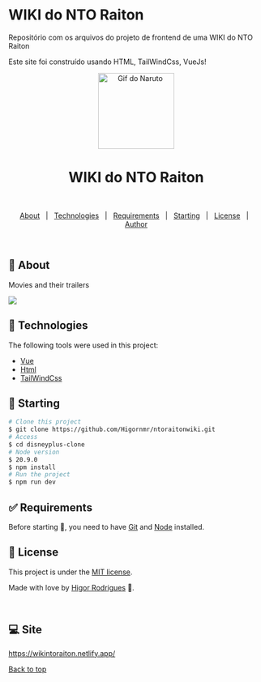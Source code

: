 # WIKI do NTO Raiton

Repositório com os arquivos do projeto de frontend de uma WIKI do NTO Raiton

Este site foi construído usando HTML, TailWindCss, VueJs!

<p align="center">
   <img src="https://media2.giphy.com/media/v1.Y2lkPTc5MGI3NjExMmZ0ZXR3YmRqcWpidGtzcmQydzlkd3JoZmpvOWduMW4zZWN5eWdraiZlcD12MV9pbnRlcm5hbF9naWZfYnlfaWQmY3Q9Zw/G3FNI3FneNjiw/giphy.gif" alt="Gif do Naruto" width="150"/>
</p>
 

<h1 align="center">WIKI do NTO Raiton</h1>

<br>

<p align="center">
  <a href="#dart-about">About</a> &#xa0; | &#xa0; 
  <a href="#rocket-technologies">Technologies</a> &#xa0; | &#xa0;
  <a href="#white_check_mark-requirements">Requirements</a> &#xa0; | &#xa0;
  <a href="#checkered_flag-starting">Starting</a> &#xa0; | &#xa0;
  <a href="#memo-license">License</a> &#xa0; | &#xa0;
  <a href="https://github.com/Higornmr">Author</a>
</p>

<br>

## :dart: About ##

 Movies and their trailers

 <img src="https://github.com/Higornmr/ntoraitonwiki/tree/master/.github/gif.gif">

## :rocket: Technologies ##

The following tools were used in this project:

- [Vue](https://developer.mozilla.org/pt-BR/docs/Learn_web_development/Core/Frameworks_libraries/Vue_getting_started) 
- [Html](https://developer.mozilla.org/pt-BR/docs/Web/HTML/Element/html/)  
- [TailWindCss](https://tailwindcss.com/)  

## :checkered_flag: Starting ##

```bash
# Clone this project
$ git clone https://github.com/Higornmr/ntoraitonwiki.git
# Access
$ cd disneyplus-clone
# Node version 
$ 20.9.0
$ npm install
# Run the project
$ npm run dev
```

## :white_check_mark: Requirements ##

Before starting :checkered_flag:, you need to have [Git](https://git-scm.com) and [Node](https://nodejs.org/en/) installed.

## :memo: License ##

This project is under the [MIT license](./LICENSE).

Made with love by [Higor Rodrigues](https://github.com/Higornmr) 🚀.


&#xa0;

## 💻 Site ##

https://wikintoraiton.netlify.app/


<a href="#top">Back to top</a>







